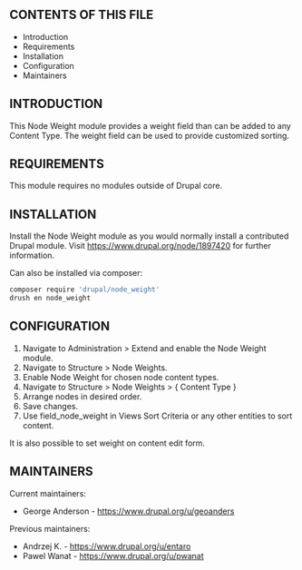 CONTENTS OF THIS FILE
---------------------

* Introduction
* Requirements
* Installation
* Configuration
* Maintainers

INTRODUCTION
------------

This Node Weight module provides a weight field than can be added to any Content
Type. The weight field can be used to provide customized sorting.

REQUIREMENTS
------------

This module requires no modules outside of Drupal core.

INSTALLATION
------------

Install the Node Weight module as you would normally install a contributed
Drupal module. Visit https://www.drupal.org/node/1897420 for further
information.

Can also be installed via composer:

```bash
composer require 'drupal/node_weight'
drush en node_weight
```

CONFIGURATION
--------------

1. Navigate to Administration > Extend and enable the Node Weight module.
2. Navigate to Structure > Node Weights.
3. Enable Node Weight for chosen node content types.
4. Navigate to Structure > Node Weights > { Content Type }
5. Arrange nodes in desired order.
6. Save changes.
7. Use field_node_weight in Views Sort Criteria or any other entities
   to sort content.

It is also possible to set weight on content edit form.

MAINTAINERS
-----------

Current maintainers:
 * George Anderson - https://www.drupal.org/u/geoanders

Previous maintainers:
 * Andrzej K. - https://www.drupal.org/u/entaro
 * Pawel Wanat - https://www.drupal.org/u/pwanat
